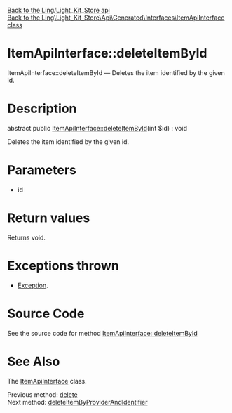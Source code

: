 [Back to the Ling/Light_Kit_Store api](https://github.com/lingtalfi/Light_Kit_Store/blob/master/doc/api/Ling/Light_Kit_Store.md)<br>
[Back to the Ling\Light_Kit_Store\Api\Generated\Interfaces\ItemApiInterface class](https://github.com/lingtalfi/Light_Kit_Store/blob/master/doc/api/Ling/Light_Kit_Store/Api/Generated/Interfaces/ItemApiInterface.md)


ItemApiInterface::deleteItemById
================



ItemApiInterface::deleteItemById — Deletes the item identified by the given id.




Description
================


abstract public [ItemApiInterface::deleteItemById](https://github.com/lingtalfi/Light_Kit_Store/blob/master/doc/api/Ling/Light_Kit_Store/Api/Generated/Interfaces/ItemApiInterface/deleteItemById.md)(int $id) : void




Deletes the item identified by the given id.




Parameters
================


- id

    


Return values
================

Returns void.


Exceptions thrown
================

- [Exception](http://php.net/manual/en/class.exception.php).&nbsp;







Source Code
===========
See the source code for method [ItemApiInterface::deleteItemById](https://github.com/lingtalfi/Light_Kit_Store/blob/master/Api/Generated/Interfaces/ItemApiInterface.php#L353-L353)


See Also
================

The [ItemApiInterface](https://github.com/lingtalfi/Light_Kit_Store/blob/master/doc/api/Ling/Light_Kit_Store/Api/Generated/Interfaces/ItemApiInterface.md) class.

Previous method: [delete](https://github.com/lingtalfi/Light_Kit_Store/blob/master/doc/api/Ling/Light_Kit_Store/Api/Generated/Interfaces/ItemApiInterface/delete.md)<br>Next method: [deleteItemByProviderAndIdentifier](https://github.com/lingtalfi/Light_Kit_Store/blob/master/doc/api/Ling/Light_Kit_Store/Api/Generated/Interfaces/ItemApiInterface/deleteItemByProviderAndIdentifier.md)<br>

